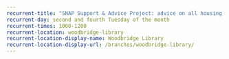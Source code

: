 ```yaml
---
recurrent-title: "SNAP Support & Advice Project: advice on all housing related issues"
recurrent-day: second and fourth Tuesday of the month
recurrent-times: 1000-1200
recurrent-location: woodbridge-library
recurrent-location-display-name: Woodbridge Library
recurrent-location-display-url: /branches/woodbridge-library/
---
```

